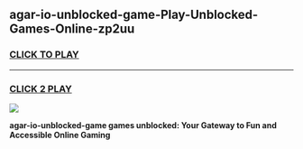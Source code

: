 
## agar-io-unblocked-game-Play-Unblocked-Games-Online-zp2uu
<h3>
<a href="https://premium76.site?title=agar-io-unblocked-game&ref=25A">CLICK TO PLAY</a></h3>
<hr>

<h3>
<a href="https://premium76.site?title=agar-io-unblocked-game&ref=25A">CLICK 2 PLAY</a>
  
</h3>

<a href="https://premium76.site?title=agar-io-unblocked-game&ref=25A"><img src="https://clearcache.store/games.png"></a>


**agar-io-unblocked-game games unblocked: Your Gateway to Fun and Accessible Online Gaming**
